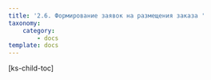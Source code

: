 ```yaml
---
title: '2.6. Формирование заявок на размещения заказа '
taxonomy:
    category:
        - docs
template: docs
---
```


[ks-child-toc]
